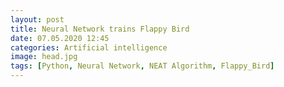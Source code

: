 ```yaml
---
layout: post
title: Neural Network trains Flappy Bird
date: 07.05.2020 12:45
categories: Artificial intelligence
image: head.jpg
tags: [Python, Neural Network, NEAT Algorithm, Flappy_Bird]
---
```

